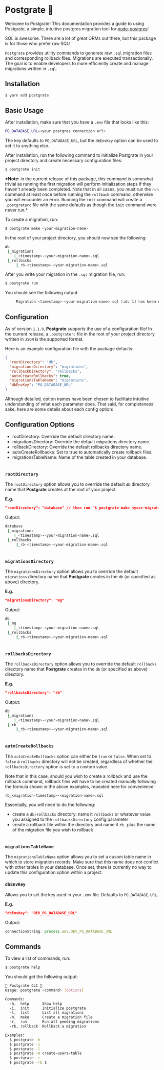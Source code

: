 # Postgrate 🐘

Welcome to Postgrate! This documentation provides a guide to using Postgrate, a
simple, intuitive postgres migration tool for
[node-postgres](https://node-postgres.com/)!

SQL is awesome. There are a lot of great ORMs out there, but this package is for
those who prefer raw SQL!

`Postgrate` provides utility commands to generate raw `.sql` migration files and
corresponding rollback files. Migrations are executed transactionally. The goal
is to enable developers to more efficiently create and manage migrations written
in `.sql`.

## Installation

```bash
$ yarn add postgrate
```

## Basic Usage

After installation, make sure that you have a `.env` file that looks like this:

```Bash
PG_DATABASE_URL=<your postgres connection url>
```

The key defaults to `PG_DATABASE_URL`, but the `dbEnvKey` option can be used to set it to anything else.

After installation, run the following command to initialize Postgrate in your
project directory and create necessary configuration files:

```bash
$ postgrate init
```

**\*Note:** in the current release of this package, this command is somewhat
trivial as running the first migration will perform initialization steps if they
haven't already been completed. Note that in all cases, you must run the `run`
command at least once before running the `rollback` command, otherwise you will
encounter an error. Running the `init` command will create a `.postgraterc` file
with the same defaults as though the `init` command were never run.\*

To create a migration, run:

```bash
$ postgrate make <your-migration-name>
```

In the root of your project directory, you should now see the following:

```bash
db
 |_migrations
    |_<timestamp>-<your-migration-name>.sql
 |_rollbacks
     |_rb-<timestamp>-<your-migration-name>.sql
```

After you write your migration in the `.sql` migration file, run:

```bash
$ postgrate run
```

You should see the following output:

```bash
     Migration <timestamp>-<your-migration-name>.sql [id: 1] has been executed 🚀
```

## Configuration

As of version `1.1.0`, **Postgrate** supports the use of a configuration file!
In the current release, a `.postgraterc` file in the root of your project
directory written in `JSON` is the supported format.

Here is an example configuration file with the package defaults:

```json
{
  "rootDirectory": "db",
  "migrationsDirectory": "migrations",
  "rollbackDirectory": "rollbacks",
  "autoCreateRollbacks": true,
  "migrationsTableName": "migrations",
  "dbEnvKey": "PG_DATABASE_URL"
}
```

Although detailed, option names have been chosen to facilitate intuitive
understanding of what each parameter does. That said, for completeness' sake,
here are some details about each config option:

## Configuration Options

- rootDirectory: Override the default directory name.
- migrationsDirectory: Override the default migrations directory name.
- rollbackDirectory: Override the default rollbacks directory name.
- autoCreateRollbacks: Set to true to automatically create rollback files.
- migrationsTableName: Name of the table created in your database.

#

### `rootDirectory`

The `rootDirectory` option allows you to override the default `db` directory
name that **Postgrate** creates at the root of your project.

**E.g.**

```json
"rootDirectory": "database" // then run `$ postgrate make <your-migration-name>`
```

Output:

```bash
database
 |_migrations
    |_<timestamp>-<your-migration-name>.sql
 |_rollbacks
     |_rb-<timestamp>-<your-migration-name>.sql
```

#

### `migrationsDirectory`

The `migrationsDirectory` option allows you to override the default `migrations`
directory name that **Postgrate** creates in the `db` (or specified as above)
directory.

**E.g.**

```json
"migrationsDirectory": "mg"
```

Output:

```bash
db
 |_mg
    |_<timestamp>-<your-migration-name>.sql
 |_rollbacks
     |_rb-<timestamp>-<your-migration-name>.sql
```

#

### `rollbacksDirectory`

The `rollbacksDirectory` option allows you to override the default `rollbacks`
directory name that **Postgrate** creates in the `db` (or specified as above)
directory.

**E.g.**

```json
"rollbacksDirectory": "rb"
```

Output:

```bash
db
 |_migrations
    |_<timestamp>-<your-migration-name>.sql
 |_rb
     |_rb-<timestamp>-<your-migration-name>.sql
```

#

### `autoCreateRollbacks`

The `autoCreateRollbacks` option can either be `true` or `false`. When set to
`false` a `rollbacks` directory will not be created, regardless of whether the
`rollbacksDirectory` option is set to a custom value.

Note that in this case, should you wish to create a rollback and use the
rollback command, rollback files will have to be created manually following the
formula shown in the above examples, repeated here for convenience:

```
rb_<migration-timestamp>-<migration-name>.sql
```

Essentially, you will need to do the following:

- create a `db/rollbacks` directory: name it `rollbacks` or whatever value you
  assigned to the `rollbacksDirectory` config parameter
- create a rollback file within the directory and name it `rb_` plus the name of
  the migration file you wish to rollback

#

### `migrationsTableName`

The `migrationsTableName` option allows you to set a cusom table name in which
to store migration records. Make sure that this name does not conflict with
other tables in your database. Once set, there is currently no way to update
this configuration option within a project.

### `dbEnvKey`

Allows you to set the key used in your `.env` file. Defaults to `PG_DATABASE_URL`.

**E.g.**

```json
"dbEnvKey": "DEV_PG_DATABASE_URL"
```

Output:

```ts
connectionString: process.env.DEV_PG_DATABASE_URL
```

## Commands

To view a list of commands, run:

```bash
$ postgrate help
```

You should get the following output:

```bash
📖 Postgrate CLI 📖
Usage: postgrate <command> [options]

Commands:
  -h,  help      Show help
  -i,  init      Initialize postgrate
  -l,  list      List all migrations
  -m,  make      Create a migration file
  -r,  run       Run all pending migrations
  -rb, rollback  Rollback a migration

Examples:
  $ postgrate -h
  $ postgrate -i
  $ postgrate -l
  $ postgrate -m create-users-table
  $ postgrate -r
  $ postgrate -rb 1
```
